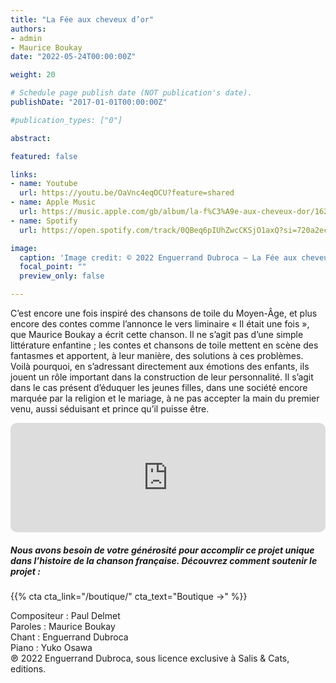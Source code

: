 ```yaml
---
title: "La Fée aux cheveux d’or"
authors:
- admin
- Maurice Boukay
date: "2022-05-24T00:00:00Z"

weight: 20

# Schedule page publish date (NOT publication's date).
publishDate: "2017-01-01T00:00:00Z"

#publication_types: ["0"]

abstract: 

featured: false

links:
- name: Youtube
  url: https://youtu.be/OaVnc4eqOCU?feature=shared
- name: Apple Music
  url: https://music.apple.com/gb/album/la-f%C3%A9e-aux-cheveux-dor/1625397944?i=1625397948
- name: Spotify
  url: https://open.spotify.com/track/0QBeq6pIUhZwcCKSjO1axQ?si=720a2ececa594e64

image:
  caption: 'Image credit: © 2022 Enguerrand Dubroca – La Fée aux cheveux d’or, éditions Bergeret / Collection E. Dubroca'
  focal_point: ""
  preview_only: false

---
```


C’est encore une fois inspiré des chansons de toile du Moyen-Âge, et plus encore des contes comme l’annonce le vers liminaire « Il était une fois », que Maurice Boukay a écrit cette chanson. Il ne s’agit pas d’une simple littérature enfantine ; les contes et chansons de toile mettent en scène des fantasmes et apportent, à leur manière, des solutions à ces problèmes. Voilà pourquoi, en s’adressant directement aux émotions des enfants, ils jouent un rôle important dans la construction de leur personnalité. Il s’agit dans le cas présent d’éduquer les jeunes filles, dans une société encore marquée par la religion et le mariage, à ne pas accepter la main du premier venu, aussi séduisant et prince qu’il puisse être.


<iframe allow="autoplay *; encrypted-media *; fullscreen *; clipboard-write" frameborder="0" height="175" style="width:100%;max-width:720px;overflow:hidden;border-radius:10px;" sandbox="allow-forms allow-popups allow-same-origin allow-scripts allow-storage-access-by-user-activation allow-top-navigation-by-user-activation" src="https://embed.music.apple.com/gb/album/la-f%C3%A9e-aux-cheveux-dor/1625397944?i=1625397948"></iframe>

##### Nous avons besoin de votre générosité pour accomplir ce projet unique dans l’histoire de la chanson française. Découvrez comment soutenir le projet :
{{% cta cta_link="/boutique/" cta_text="Boutique →" %}}

<p>Compositeur : Paul Delmet <br>
Paroles : Maurice Boukay<br>
Chant : Enguerrand Dubroca<br>
Piano : Yuko Osawa<br>
℗ 2022 Enguerrand Dubroca, sous licence exclusive à Salis & Cats, editions.</p>


